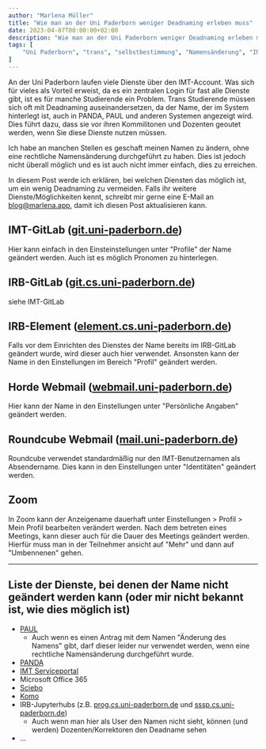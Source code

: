 ```yaml
---
author: "Marlena Müller"
title: "Wie man an der Uni Paderborn weniger Deadnaming erleben muss"
date: 2023-04-07T00:00:00+02:00
description: "Wie man an der Uni Paderborn weniger Deadnaming erleben muss"
tags: [
    "Uni Paderborn", "trans", "selbstbestimmung", "Namensänderung", "IMT",
]
---
```


An der Uni Paderborn laufen viele Dienste über den IMT-Account. Was sich für vieles als Vorteil erweist, da es ein zentralen Login für fast alle Dienste gibt, ist es für manche Studierende ein Problem.
Trans Studierende müssen sich oft mit Deadnaming auseinandersetzen, da der Name, der im System hinterlegt ist, auch in PANDA, PAUL und anderen Systemen angezeigt wird. 
Dies führt dazu, dass sie vor ihren Kommilitonen und Dozenten geoutet werden, wenn Sie diese Dienste nutzen müssen.

Ich habe an manchen Stellen es geschaft meinen Namen zu ändern, ohne eine rechtliche Namensänderung durchgeführt zu haben. Dies ist jedoch nicht überall möglich und es ist auch nicht immer einfach, dies zu erreichen.

In diesem Post werde ich erklären, bei welchen Diensten das möglich ist, um ein wenig Deadnaming zu vermeiden.
Falls ihr weitere Dienste/Möglichkeiten kennt, schreibt mir gerne eine E-Mail an [blog@marlena.app](mailto:blog@marlena.app), damit ich diesen Post aktualisieren kann.

## IMT-GitLab ([git.uni-paderborn.de](https://git.uni-paderborn.de))

Hier kann einfach in den Einsteinstellungen unter "Profile" der Name geändert werden. Auch ist es möglich Pronomen zu hinterlegen.

## IRB-GitLab ([git.cs.uni-paderborn.de](https://git.cs.uni-paderborn.de))

siehe IMT-GitLab

## IRB-Element ([element.cs.uni-paderborn.de](https://element.cs.uni-paderborn.de))

Falls vor dem Einrichten des Dienstes der Name bereits im IRB-GitLab geändert wurde, wird dieser auch hier verwendet. Ansonsten kann der Name in den Einstellungen im Bereich "Profil" geändert werden.

## Horde Webmail ([webmail.uni-paderborn.de](https://webmail.uni-paderborn.de))

Hier kann der Name in den Einstellungen unter "Persönliche Angaben" geändert werden.

## Roundcube Webmail ([mail.uni-paderborn.de](https://mail.uni-paderborn.de))

Roundcube verwendet standardmäßig nur den IMT-Benutzernamen als Absendername. Dies kann in den Einstellungen unter "Identitäten" geändert werden.

## Zoom 

In Zoom kann der Anzeigename dauerhaft unter Einstellungen > Profil > Mein Profil bearbeiten verändert werden. Nach dem betreten eines Meetings, kann dieser auch für die Dauer des Meetings geändert werden. Hierfür muss man in der Teilnehmer ansicht auf "Mehr" und dann auf "Umbennenen" gehen.

---

## Liste der Dienste, bei denen der Name nicht geändert werden kann (oder mir nicht bekannt ist, wie dies möglich ist)

- [PAUL](https://paul.uni-paderborn.de)
  - Auch wenn es einen Antrag mit dem Namen "Änderung des Namens" gibt, darf dieser leider nur verwendet werden, wenn eine rechtliche Namensänderung durchgeführt wurde.
- [PANDA](https://panda.uni-paderborn.de)
- [IMT Serviceportal](https://serviceportal.uni-paderborn.de)
- Microsoft Office 365
- [Sciebo](https://uni-paderborn.sciebo.de)
- [Komo](https://komo.uni-paderborn.de)
- IRB-Jupyterhubs (z.B. [prog.cs.uni-paderborn.de](prog.cs.uni-paderborn.de) und [sssp.cs.uni-paderborn.de](sssp.cs.uni-paderborn.de))
  - Auch wenn man hier als User den Namen nicht sieht, können (und werden) Dozenten/Korrektoren den Deadname sehen
- ...

